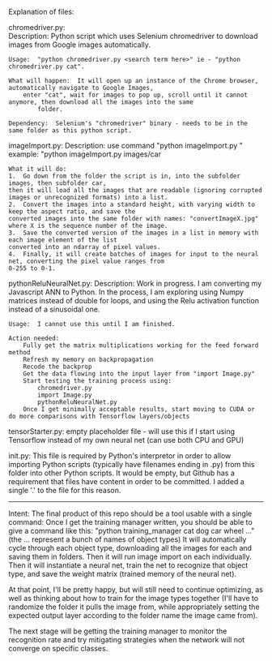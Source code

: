 Explanation of files:

chromedriver.py:  
	Description:  Python script which uses Selenium chromedriver to download images from Google images automatically.
	
	Usage:  "python chromedriver.py <search term here>" ie - "python chromedriver.py cat".
	
	What will happen:  It will open up an instance of the Chrome browser, automatically navigate to Google Images,
		enter "cat", wait for images to pop up, scroll until it cannot anymore, then download all the images into the same
			folder.
			
	Dependency:  Selenium's "chromedriver" binary - needs to be in the same folder as this python script.

imageImport.py:
	Description:  use command "python imageImport.py <relative folder path to images>" 
	              example: "python imageImport.py images/car
	
	What it will do:  
	1.  Go down from the folder the script is in, into the subfolder images, then subfolder car,
	then it will load all the images that are readable (ignoring corrupted images or unrecognized formats) into a list.
	2.  Convert the images into a standard height, with varying width to keep the aspect ratio, and save the
	converted images into the same folder with names: "convertImageX.jpg" where X is the sequence number of the image.
	3.  Save the converted version of the images in a list in memory with each image element of the list
	converted into an ndarray of pixel values.
	4.  Finally, it will create batches of images for input to the neural net, converting the pixel value ranges from
	0-255 to 0-1.
	

pythonReluNeuralNet.py:
	Description:  Work in progress.  I am converting my Javascript ANN to Python.  In the process, I am exploring using
		Numpy matrices instead of double for loops, and using the Relu activation function instead of a sinusoidal one.
		
	Usage:  I cannot use this until I am finished.
	
	Action needed:  
		Fully get the matrix multiplications working for the feed forward method
		Refresh my memory on backpropagation
		Recode the backprop
		Get the data flowing into the input layer from "import Image.py"
		Start testing the training process using:
			chromedriver.py
			import Image.py
			pythonReluNeuralNet.py
		Once I get minimally acceptable results, start moving to CUDA or do more comparisons with Tensorflow layers/objects

tensorStarter.py:
	empty placeholder file - will use this if I start using Tensorflow instead of my own neural net (can use both CPU and GPU)

init.py:
	This file is required by Python's interpretor in order to allow importing Python scripts (typically have filenames ending in .py) from this folder into other Python scripts.  It would be empty, but Github has a requirement that files have content in order to be committed.  I added a single '.' to the file for this reason.
	
------------------------------------------
Intent:
The final product of this repo should be a tool usable with a single command:
Once I get the training manager written, you should be able to give a command like this:  "python training_manager cat dog car wheel ..." (the ... represent a bunch of names of object types)
It will automatically cycle through each object type, downloading all the images for each and saving them in folders.  Then it will run image import on each individually.  Then it will instantiate a neural net, train the net to recognize that object type, and save the weight matrix (trained memory of the neural net).

At that point, I'll be pretty happy, but will still need to continue optimizing, as well as thinking about how to train for the image types together (I'll have to randomize the folder it pulls the image from, while appropriately setting the expected output layer according to the folder name the image came from).

The next stage will be getting the training manager to monitor the recognition rate and try mitigating strategies when the network will not converge on specific classes.
